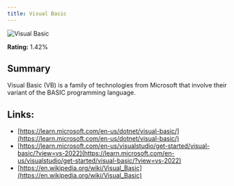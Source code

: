 ```yaml
---
title: Visual Basic
---
```


![Visual Basic](https://www.tiobe.com/wp-content/themes/tiobe/tiobe-index/images/Visual_Basic.png)

**Rating:** 1.42%

## Summary

Visual Basic (VB) is a family of technologies from Microsoft that involve their variant of the BASIC programming language.

## Links:

- [https://learn.microsoft.com/en-us/dotnet/visual-basic/](https://learn.microsoft.com/en-us/dotnet/visual-basic/)
- [https://learn.microsoft.com/en-us/visualstudio/get-started/visual-basic/?view=vs-2022](https://learn.microsoft.com/en-us/visualstudio/get-started/visual-basic/?view=vs-2022)
- [https://en.wikipedia.org/wiki/Visual_Basic](https://en.wikipedia.org/wiki/Visual_Basic)
